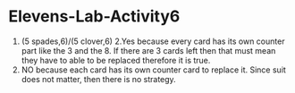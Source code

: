 # Elevens-Lab-Activity6


1. (5 spades,6)/(5 clover,6)
2.Yes because every card has its own counter part like the 3 and the 8. If there are 3 cards left then that must mean they have to able to be replaced therefore it is true.
3. NO because each card has its own counter card to replace it. Since suit does not matter, then there is no strategy. 
